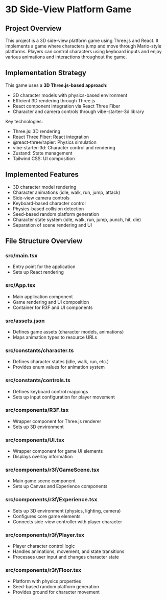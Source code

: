 # 3D Side-View Platform Game

## Project Overview

This project is a 3D side-view platform game using Three.js and React. It implements a game where characters jump and move through Mario-style platforms. Players can control characters using keyboard inputs and enjoy various animations and interactions throughout the game.

## Implementation Strategy

This game uses a **3D Three.js-based approach**:

- 3D character models with physics-based environment
- Efficient 3D rendering through Three.js
- React component integration via React Three Fiber
- Character and camera controls through vibe-starter-3d library

Key technologies:

- Three.js: 3D rendering
- React Three Fiber: React integration
- @react-three/rapier: Physics simulation
- vibe-starter-3d: Character control and rendering
- Zustand: State management
- Tailwind CSS: UI composition

## Implemented Features

- 3D character model rendering
- Character animations (idle, walk, run, jump, attack)
- Side-view camera controls
- Keyboard-based character control
- Physics-based collision detection
- Seed-based random platform generation
- Character state system (idle, walk, run, jump, punch, hit, die)
- Separation of scene rendering and UI

## File Structure Overview

### src/main.tsx

- Entry point for the application
- Sets up React rendering

### src/App.tsx

- Main application component
- Game rendering and UI composition
- Container for R3F and UI components

### src/assets.json

- Defines game assets (character models, animations)
- Maps animation types to resource URLs

### src/constants/character.ts

- Defines character states (idle, walk, run, etc.)
- Provides enum values for animation system

### src/constants/controls.ts

- Defines keyboard control mappings
- Sets up input configuration for player movement

### src/components/R3F.tsx

- Wrapper component for Three.js renderer
- Sets up 3D environment

### src/components/UI.tsx

- Wrapper component for game UI elements
- Displays overlay information

### src/components/r3f/GameScene.tsx

- Main game scene component
- Sets up Canvas and Experience components

### src/components/r3f/Experience.tsx

- Sets up 3D environment (physics, lighting, camera)
- Configures core game elements
- Connects side-view controller with player character

### src/components/r3f/Player.tsx

- Player character control logic
- Handles animations, movement, and state transitions
- Processes user input and changes character state

### src/components/r3f/Floor.tsx

- Platform with physics properties
- Seed-based random platform generation
- Provides ground for character movement
